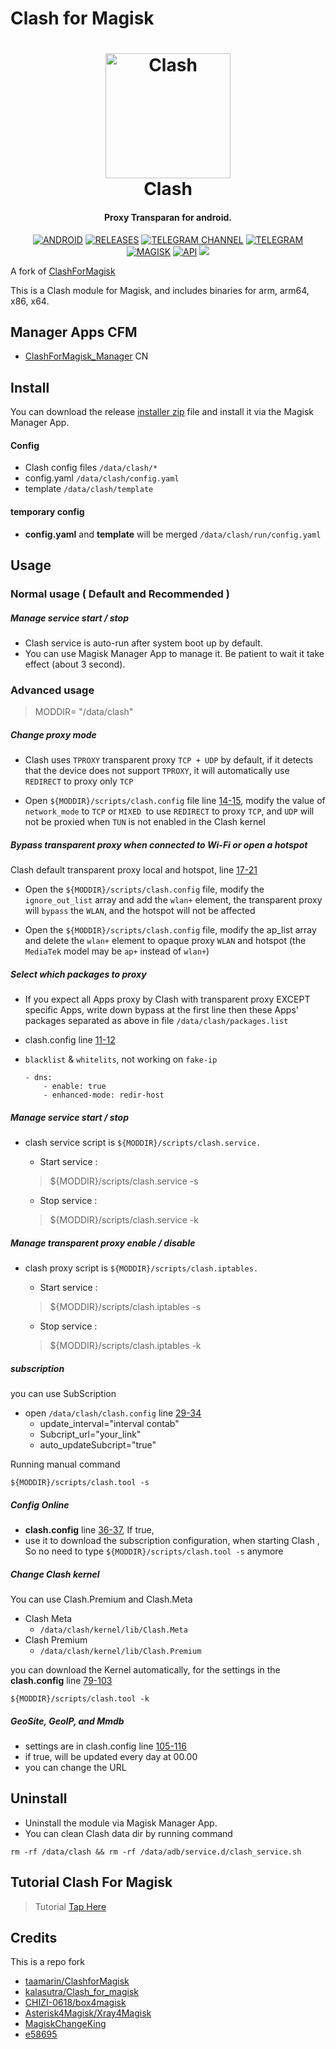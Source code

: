 # Clash for Magisk
<h1 align="center">
  <img src="https://github.com/d2184/ClashforMagisk/blob/master/docs/logo.png" alt="Clash" width="200">
  <br>Clash<br>
</h1>
<h4 align="center">Proxy Transparan for android.</h4>


<div align="center">

[![ANDROID](https://img.shields.io/badge/Android-3DDC84?style=for-the-badge&logo=android&logoColor=white)]()
[![RELEASES](https://img.shields.io/github/downloads/taamarin/ClashforMagisk/total.svg?style=for-the-badge)](https://github.com/d2184/ClashforMagisk/releases)
[![TELEGRAM CHANNEL](https://img.shields.io/badge/Telegram-2CA5E0?style=for-the-badge&logo=telegram&logoColor=white)](https://t.me/nothing_taamarin)
[![TELEGRAM](https://img.shields.io/badge/Telegram%20-Grups%20-blue?style=for-the-badge)](https://t.me/taamarin)
[![MAGISK](https://img.shields.io/badge/Magisk%20-v20.4+-brightgreen?style=for-the-badge)](https://github.com/topjohnwu/Magisk)
[![API](https://img.shields.io/badge/API-19%2B-brightgreen.svg?style=for-the-badge)](https://android-arsenal.com/api?level=19)
  <a href="https://github.com/d2184/ClashforMagisk/releases">
    <img src="https://img.shields.io/github/release/taamarin/ClashforMagisk/all.svg?style=for-the-badge">
  </a>

</div>

A fork of [ClashForMagisk](https://github.com/kalasutra/Clash_For_Magisk)

This is a Clash module for Magisk, and includes binaries for arm, arm64, x86, x64.

## Manager Apps CFM
- [ClashForMagisk_Manager](https://t.me/MagiskChangeKing/159) CN

## Install
You can download the release [installer zip](https://github.com/d2184/ClashforMagisk/releases) file and install it via the Magisk Manager App.

#### Config
- Clash config files `/data/clash/*`
- config.yaml `/data/clash/config.yaml`
- template `/data/clash/template`

#### temporary config
- **config.yaml** and **template** will be merged `/data/clash/run/config.yaml`

## Usage
### Normal usage ( Default and Recommended )
##### Manage service start / stop
- Clash service is auto-run after system boot up by default.
- You can use Magisk Manager App to manage it. Be patient to wait it take effect (about 3 second).

### Advanced usage
> MODDIR= "/data/clash"

##### Change proxy mode
- Clash uses `TPROXY` transparent proxy `TCP + UDP` by default, if it detects that the device does not support `TPROXY`, it will automatically use `REDIRECT` to proxy only `TCP`

- Open `${MODDIR}/scripts/clash.config` file line [14-15](https://github.com/d2184/ClashforMagisk/blob/master/scripts/clash.config#L14-#L15), modify the value of `network_mode` to `TCP` or `MIXED `to use `REDIRECT` to proxy `TCP`, and `UDP` will not be proxied when `TUN` is not enabled in the Clash kernel

##### Bypass transparent proxy when connected to Wi-Fi or open a hotspot
Clash default transparent proxy local and hotspot, line [17-21](https://github.com/d2184/ClashforMagisk/blob/master/scripts/clash.config#L17-#L21)

- Open the `${MODDIR}/scripts/clash.config` file, modify the `ignore_out_list` array and add the `wlan+` element, the transparent proxy will `bypass` the `WLAN`, and the hotspot will not be affected

- Open the `${MODDIR}/scripts/clash.config` file, modify the ap_list array and delete the `wlan+` element to opaque proxy `WLAN` and hotspot (the `MediaTek` model may be `ap+` instead of `wlan+`)

##### Select which packages to proxy
- If you expect all Apps proxy by Clash with transparent proxy EXCEPT specific Apps, write down bypass at the first line then these Apps' packages separated as above in file `/data/clash/packages.list`
- clash.config line [11-12](https://github.com/d2184/ClashforMagisk/blob/master/scripts/clash.config#L11-#L12)
- `blacklist` & `whitelits`, not working on `fake-ip`

      - dns:
          - enable: true
          - enhanced-mode: redir-host

##### Manage service start / stop
- clash service script is `${MODDIR}/scripts/clash.service.`
    - Start service :
    > ${MODDIR}/scripts/clash.service -s

    - Stop service :
    > ${MODDIR}/scripts/clash.service -k

##### Manage transparent proxy enable / disable
- clash proxy script is `${MODDIR}/scripts/clash.iptables.`
    - Start service :
    > ${MODDIR}/scripts/clash.iptables -s

    - Stop service :
    > ${MODDIR}/scripts/clash.iptables -k

##### subscription
you can use SubScription
- open `/data/clash/clash.config` line [29-34](https://github.com/d2184/ClashforMagisk/blob/master/scripts/clash.config#L29-#L34)
  - update_interval="interval contab"
  - Subcript_url="your_link"
  - auto_updateSubcript="true"

Running manual command
```shell
${MODDIR}/scripts/clash.tool -s
```

##### Config Online
- **clash.config** line [36-37](https://github.com/d2184/ClashforMagisk/blob/master/scripts/clash.config#L36-#L37), If true,
- use it to download the subscription configuration, when starting Clash , So no need to type `${MODDIR}/scripts/clash.tool -s` anymore

##### Change Clash kernel
You can use Clash.Premium and Clash.Meta
- Clash Meta 
  - `/data/clash/kernel/lib/Clash.Meta`
- Clash Premium 
  - `/data/clash/kernel/lib/Clash.Premium`

you can download the Kernel automatically, for the settings in the **clash.config** line [79-103](https://github.com/d2184/ClashforMagisk/blob/master/scripts/clash.config#L79-#L103)
```shell
${MODDIR}/scripts/clash.tool -k
```

##### GeoSite, GeoIP, and Mmdb
- settings are in clash.config line [105-116](https://github.com/d2184/ClashforMagisk/blob/master/scripts/clash.config#L105-#L116)
- if true, will be updated every day at 00.00
- you can change the URL

## Uninstall
- Uninstall the module via Magisk Manager App.
- You can clean Clash data dir by running command 
```shell
rm -rf /data/clash && rm -rf /data/adb/service.d/clash_service.sh
```

## Tutorial Clash For Magisk
  > Tutorial [Tap Here](https://telegra.ph/%F0%9D%93%92%F0%9D%93%B5%F0%9D%93%AA%F0%9D%93%BC%F0%9D%93%B1%F0%9D%93%95%F0%9D%93%B8%F0%9D%93%BB%F0%9D%93%9C%F0%9D%93%AA%F0%9D%93%B0%F0%9D%93%B2%F0%9D%93%BC%F0%9D%93%B4-11-28)

## Credits
This is a repo fork
  - [taamarin/ClashforMagisk](https://github.com/taamarin/ClashforMagisk)
  - [kalasutra/Clash_for_magisk](https://github.com/kalasutra/Clash_For_Magisk)
  - [CHIZI-0618/box4magisk](https://github.com/CHIZI-0618/box4magisk)
  - [Asterisk4Magisk/Xray4Magisk](https://github.com/Asterisk4Magisk/Xray4Magisk)
  - [MagiskChangeKing](https://t.me/MagiskChangeKing)
  - [e58695](https://t.me/e58695)
